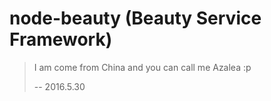 # node-beauty (Beauty Service Framework)
> I am come from China and you can call me Azalea :p
>
> -- 2016.5.30
